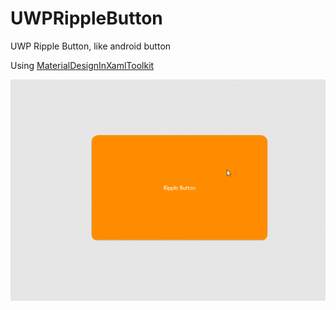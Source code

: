 # UWPRippleButton
UWP Ripple Button, like android button

Using [MaterialDesignInXamlToolkit](https://github.com/MaterialDesignInXAML/MaterialDesignInXamlToolkit)

![image](https://github.com/hupo376787/UWPRippleButton/blob/master/0.gif)
